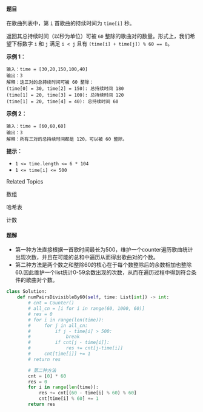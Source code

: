 #### 题目

在歌曲列表中，第 `i` 首歌曲的持续时间为 `time[i]` 秒。

返回其总持续时间（以秒为单位）可被 `60` 整除的歌曲对的数量。形式上，我们希望下标数字 `i` 和 `j` 满足 `i < j` 且有 `(time[i] + time[j]) % 60 == 0`。



**示例 1：**

```
输入：time = [30,20,150,100,40]
输出：3
解释：这三对的总持续时间可被 60 整除：
(time[0] = 30, time[2] = 150): 总持续时间 180
(time[1] = 20, time[3] = 100): 总持续时间 120
(time[1] = 20, time[4] = 40): 总持续时间 60
```

**示例 2：**

```
输入：time = [60,60,60]
输出：3
解释：所有三对的总持续时间都是 120，可以被 60 整除。
```



**提示：**

- `1 <= time.length <= 6 * 104`
- `1 <= time[i] <= 500`

Related Topics

数组

哈希表

计数



#### 题解

- 第一种方法直接根据一首歌时间最长为500，维护一个counter遍历歌曲统计出现次数，并且在可能的总和中遍历从而得出歌曲对的个数。
- 第二种方法是两个数之和整除60的核心在于每个数整除后的余数相加也整除60.因此维护一个list统计0-59余数出现的次数，从而在遍历过程中得到符合条件的歌曲对个数。

```python
class Solution:
    def numPairsDivisibleBy60(self, time: List[int]) -> int:
        # cnt = Counter()
        # all_cn = [i for i in range(60, 1000, 60)]
        # res = 0
        # for i in range(len(time)):
        #     for j in all_cn:
        #         if j - time[i] > 500:
        #             break
        #         if cnt[j - time[i]]:
        #             res += cnt[j-time[i]]
        #     cnt[time[i]] += 1
        # return res

        # 第二种方法
        cnt = [0] * 60
        res = 0
        for i in range(len(time)):
            res += cnt[(60 - time[i] % 60) % 60]
            cnt[time[i] % 60] += 1
        return res
```

